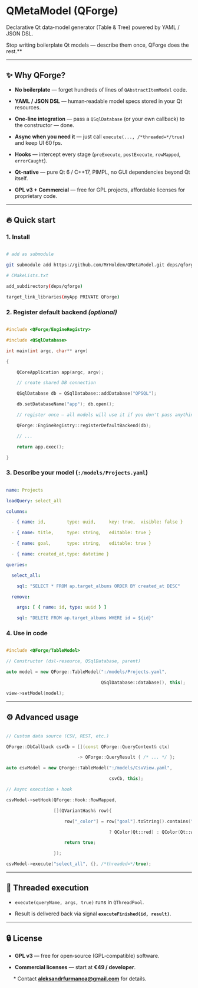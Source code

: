 # QMetaModel (QForge)

Declarative Qt data‑model generator (Table & Tree) powered by YAML / JSON DSL.  

Stop writing boilerplate Qt models — describe them once, QForge does the rest.**

---

## ✨ Why QForge?

* **No boilerplate** — forget hundreds of lines of `QAbstractItemModel` code.

* **YAML / JSON DSL** — human‑readable model specs stored in your Qt resources.

* **One‑line integration** — pass a `QSqlDatabase` (or your own callback) to the constructor — done.

* **Async when you need it** — just call `execute(..., /*threaded=*/true)` and keep UI 60 fps.

* **Hooks** — intercept every stage (`preExecute`, `postExecute`, `rowMapped`, `errorCaught`).

* **Qt‑native** — pure Qt 6 / C++17, PIMPL, no GUI dependencies beyond Qt itself.

* **GPL v3 + Commercial** — free for GPL projects, affordable licenses for proprietary code.

---

## 🔥 Quick start

### 1. Install
```bash

# add as submodule

git submodule add https://github.com/MrHoldem/QMetaModel.git deps/qforge

# CMakeLists.txt

add_subdirectory(deps/qforge)

target_link_libraries(myApp PRIVATE QForge)

```
### 2. Register default backend *(optional)*
```cpp

#include <QForge/EngineRegistry>

#include <QSqlDatabase>

int main(int argc, char** argv)

{

    QCoreApplication app(argc, argv);

    // create shared DB connection

    QSqlDatabase db = QSqlDatabase::addDatabase("QPSQL");

    db.setDatabaseName("app"); db.open();

    // register once — all models will use it if you don't pass anything else

    QForge::EngineRegistry::registerDefaultBackend(db);

    // ...

    return app.exec();

}

```

### 3. Describe your model (`:/models/Projects.yaml`)
```yaml

name: Projects

loadQuery: select_all

columns:

  - { name: id,        type: uuid,     key: true,  visible: false }

  - { name: title,     type: string,   editable: true }

  - { name: goal,      type: string,   editable: true }

  - { name: created_at,type: datetime }

queries:

  select_all:

    sql: "SELECT * FROM ap.target_albums ORDER BY created_at DESC"

  remove:

    args: [ { name: id, type: uuid } ]

    sql: "DELETE FROM ap.target_albums WHERE id = ${id}"

```

### 4. Use in code
```cpp

#include <QForge/TableModel>

// Constructor (dsl-resource, QSqlDatabase, parent)

auto model = new QForge::TableModel(":/models/Projects.yaml",

                                    QSqlDatabase::database(), this);

view->setModel(model);

```

---

## ⚙️ Advanced usage

```cpp

// Custom data source (CSV, REST, etc.)

QForge::DbCallback csvCb = [](const QForge::QueryContext& ctx)

                           -> QForge::QueryResult { /* ... */ };

auto csvModel = new QForge::TableModel(":/models/CsvView.yaml",

                                       csvCb, this);

// Async execution + hook

csvModel->setHook(QForge::Hook::RowMapped,

                  [](QVariantHash& row){

                      row["_color"] = row["goal"].toString().contains("Urgent")

                                       ? QColor(Qt::red) : QColor(Qt::white);

                      return true;

                  });

csvModel->execute("select_all", {}, /*threaded=*/true);

```

---

## 🚀 Threaded execution

* `execute(queryName, args, true)` runs in `QThreadPool`.

* Result is delivered back via signal **`executeFinished(id, result)`**.

---

## 🔒 License

* **GPL v3** — free for open‑source (GPL‑compatible) software.  

* **Commercial licenses** — start at **€49 / developer**.  

     * Contact **aleksandrfurmanoa@gmail.com** for details.
